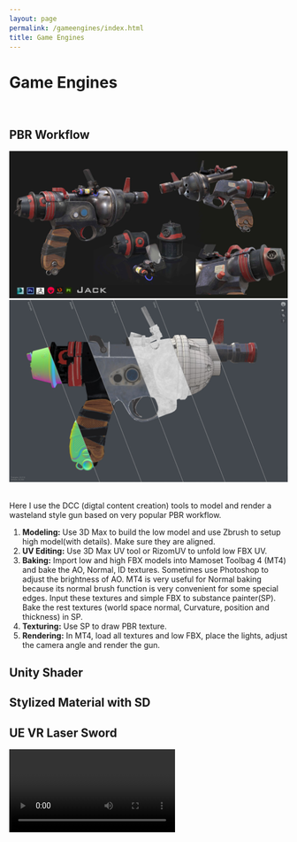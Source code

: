 ```yaml
---
layout: page
permalink: /gameengines/index.html
title: Game Engines
---
```


# Game Engines

<br>

## PBR Workflow

![](images/ge/pbrgun1.jpg)
![](images/ge/pbrgun2.jpg)

<br>Here I use the DCC (digtal content creation) tools to model and render a wasteland style gun based on very popular PBR workflow. 

1. **Modeling:** Use 3D Max to build the low model and use Zbrush to setup high model(with details). Make sure they are aligned.
2. **UV Editing:** Use  3D Max UV tool or RizomUV to unfold low FBX UV.  
3. **Baking:** Import low and high FBX models into Mamoset Toolbag 4 (MT4) and bake the AO, Normal, ID textures. Sometimes use Photoshop to adjust the brightness of AO. MT4 is very useful for Normal baking because its normal brush function is very convenient for some special edges. Input these textures and simple FBX to substance painter(SP).  Bake the rest textures (world space normal, Curvature, position and thickness) in SP. 
4. **Texturing:** Use SP to draw PBR texture. 
5. **Rendering:** In MT4, load all textures and low FBX, place the lights, adjust the camera angle and render the gun. 

## Unity Shader



## Stylized Material with SD

## UE VR Laser Sword

<video src ="images/ge/vr996.mp4"/>

<br>Here we use Oculus Quest 2 + VDS(Virtual Desktop Streamer) + UE4 to build a VR Laser sword demo game.  All logic are base on blueprint. All renderings are done by the host and transmitted through VDS.



## UE FPS





